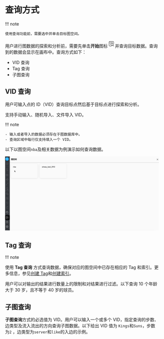 # 查询方式

!!! note

    使用查询功能前，需要选中并单击目标图空间。

用户进行图数据的探索和分析前，需要先单击**开始**图标![query](../figs/nav-query2.png)并查询目标数据。查询到的数据会显示在画布中。查询方式如下：

- VID 查询
- Tag 查询
- 子图查询

## VID 查询

用户可输入点的 ID（VID）查询目标点然后基于目标点进行探索和分析。

支持手动输入、随机导入、文件导入 VID。

!!! note

    - 输入或者导入的数据必须存在于图数据库中。
    - 查询区域中每行仅支持填入一个 VID。

以下以图空间`nba`及相关数据为例演示如何查询数据。

![VID QUERY](../figs/vid_query.gif)

## Tag 查询

!!! note

使用 **Tag 查询** 方式查询数据，确保对应的图空间中已存在相应的 Tag 和索引。更多信息，参见[创建 Tag](../../3.ngql-guide/10.tag-statements/1.create-tag.md)和[创建索引](../../3.ngql-guide/14.native-index-statements/1.create-native-index.md)。

用户可以对输出的结果进行数量上的限制和对结果进行过滤。以下查询 10 个年龄大于 30 岁，且不等于 40 岁的球员。

<!--补充录屏-->

## 子图查询

**子图查询**方式的必选值为 VID。用户可以输入一个或多个 VID，指定查询的步数、边类型及流入流出的方向查询子图数据。以下给出 VID 值为 `Kings`和`Suns`，步数为`2` ，边类型为`server`和`like`的入边的示例。


<!--补充录屏-->